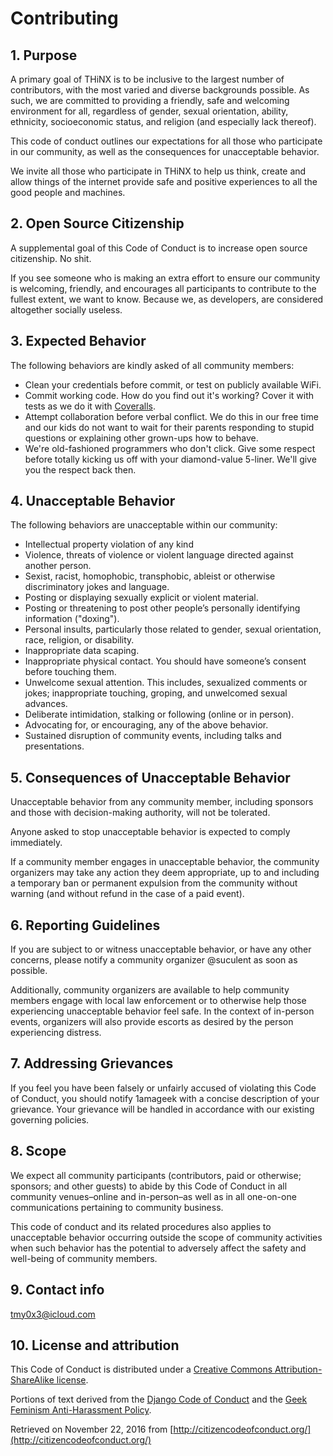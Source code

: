 # Contributing

## 1. Purpose

A primary goal of THiNX is to be inclusive to the largest number of contributors, with the most varied and diverse backgrounds possible. As such, we are committed to providing a friendly, safe and welcoming environment for all, regardless of gender, sexual orientation, ability, ethnicity, socioeconomic status, and religion (and especially lack thereof).

This code of conduct outlines our expectations for all those who participate in our community, as well as the consequences for unacceptable behavior.

We invite all those who participate in THiNX to help us think, create and allow things of the internet provide safe and positive experiences to all the good people and machines.

## 2. Open Source Citizenship

A supplemental goal of this Code of Conduct is to increase open source citizenship. No shit.

If you see someone who is making an extra effort to ensure our community is welcoming, friendly, and encourages all participants to contribute to the fullest extent, we want to know. Because we, as developers,  are considered altogether socially useless.

## 3. Expected Behavior

The following behaviors are kindly asked of all community members:

*   Clean your credentials before commit, or test on publicly available WiFi.
*   Commit working code. How do you find out it's working? Cover it with tests as we do it with [Coveralls](http://coveralls.io).
*   Attempt collaboration before verbal conflict. We do this in our free time and our kids do not want to wait for their parents responding to stupid questions or explaining other grown-ups how to behave.
*   We're old-fashioned programmers who don't click. Give some respect before totally kicking us off with your diamond-value 5-liner. We'll give you the respect back then.

## 4. Unacceptable Behavior

The following behaviors are unacceptable within our community:

*   Intellectual property violation of any kind
*   Violence, threats of violence or violent language directed against another person.
*   Sexist, racist, homophobic, transphobic, ableist or otherwise discriminatory jokes and language.
*   Posting or displaying sexually explicit or violent material.
*   Posting or threatening to post other people’s personally identifying information ("doxing").
*   Personal insults, particularly those related to gender, sexual orientation, race, religion, or disability.
*   Inappropriate data scaping.
*   Inappropriate physical contact. You should have someone’s consent before touching them.
*   Unwelcome sexual attention. This includes, sexualized comments or jokes; inappropriate touching, groping, and unwelcomed sexual advances.
*   Deliberate intimidation, stalking or following (online or in person).
*   Advocating for, or encouraging, any of the above behavior.
*   Sustained disruption of community events, including talks and presentations.

## 5. Consequences of Unacceptable Behavior

Unacceptable behavior from any community member, including sponsors and those with decision-making authority, will not be tolerated.

Anyone asked to stop unacceptable behavior is expected to comply immediately.

If a community member engages in unacceptable behavior, the community organizers may take any action they deem appropriate, up to and including a temporary ban or permanent expulsion from the community without warning (and without refund in the case of a paid event).

## 6. Reporting Guidelines

If you are subject to or witness unacceptable behavior, or have any other concerns, please notify a community organizer @suculent as soon as possible.

Additionally, community organizers are available to help community members engage with local law enforcement or to otherwise help those experiencing unacceptable behavior feel safe. In the context of in-person events, organizers will also provide escorts as desired by the person experiencing distress.

## 7. Addressing Grievances

If you feel you have been falsely or unfairly accused of violating this Code of Conduct, you should notify 1amageek with a concise description of your grievance. Your grievance will be handled in accordance with our existing governing policies.


## 8. Scope

We expect all community participants (contributors, paid or otherwise; sponsors; and other guests) to abide by this Code of Conduct in all community venues–online and in-person–as well as in all one-on-one communications pertaining to community business.

This code of conduct and its related procedures also applies to unacceptable behavior occurring outside the scope of community activities when such behavior has the potential to adversely affect the safety and well-being of community members.

## 9. Contact info

tmy0x3@icloud.com

## 10. License and attribution

This Code of Conduct is distributed under a [Creative Commons Attribution-ShareAlike license](http://creativecommons.org/licenses/by-sa/3.0/).

Portions of text derived from the [Django Code of Conduct](https://www.djangoproject.com/conduct/) and the [Geek Feminism Anti-Harassment Policy](http://geekfeminism.wikia.com/wiki/Conference_anti-harassment/Policy).

Retrieved on November 22, 2016 from [http://citizencodeofconduct.org/](http://citizencodeofconduct.org/)
